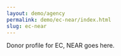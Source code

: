 ```yaml
---
layout: demo/agency
permalink: demo/ec-near/index.html
slug: ec-near
---
```


Donor profile for EC, NEAR goes here.
